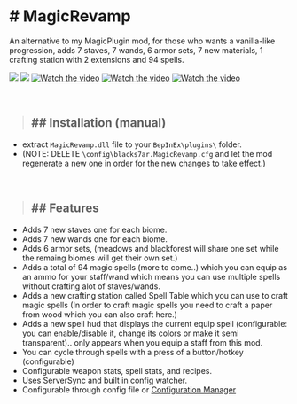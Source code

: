 # <b># MagicRevamp</b>

An alternative to my MagicPlugin mod, for those who wants a vanilla-like progression, adds 7 staves, 7 wands, 6 armor sets, 7 new materials, 1 crafting station with 2 extensions and 94 spells.
<br/>

![](https://i.imgur.com/ZfAw1TT.png)
![](https://i.imgur.com/ainwWK7.png)
[![Watch the video](https://i.imgur.com/ng5eFMx.png)](https://www.youtube.com/watch?v=l32qtyIJLeE)
[![Watch the video](https://i.imgur.com/P0Thvtf.png)](https://www.youtube.com/watch?v=KwyUO3IiQpc)
[![Watch the video](https://i.imgur.com/dQqyjiu.png)](https://www.youtube.com/watch?v=zQGfxW1LpYw)

<br/>

>## ## Installation (manual)

- extract `MagicRevamp.dll` file to your `BepInEx\plugins\` folder.
- (NOTE: DELETE `\config\blacks7ar.MagicRevamp.cfg` and let the mod regenerate a new one in order for the new changes to take effect.)

</br>

>## ## Features

- Adds 7 new staves one for each biome.
- Adds 7 new wands one for each biome.
- Adds 6 armor sets, (meadows and blackforest will share one set while the remaing biomes will get their own set.)
- Adds a total of 94 magic spells (more to come..) which you can equip as an ammo for your staff/wand which means you can use multiple spells without crafting alot of staves/wands.
- Adds a new crafting station called Spell Table which you can use to craft magic spells (In order to craft magic spells you need to craft a paper from wood which you can also craft here.)
- Adds a new spell hud that displays the current equip spell (configurable: you can enable/disable it, change its colors or make it semi transparent).. only appears when you equip a staff from this mod.
- You can cycle through spells with a press of a button/hotkey (configurable)
- Configurable weapon stats, spell stats, and recipes.
- Uses ServerSync and built in config watcher.
- Configurable through config file or [Configuration Manager](https://valheim.thunderstore.io/package/Azumatt/Official_BepInEx_ConfigurationManager/)
